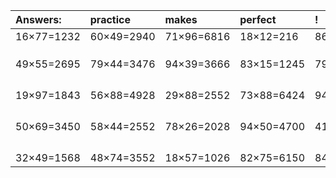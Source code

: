 | Answers: | practice | makes | perfect | ! |
| :--- | :--- | :--- | :--- | :--- |
| 16×77=1232 | 60×49=2940 | 71×96=6816 | 18×12=216 | 86×85=7310 | 
|   |   |   |   |   | 
|   |   |   |   |   | 
|   |   |   |   |   | 
| 49×55=2695 | 79×44=3476 | 94×39=3666 | 83×15=1245 | 79×96=7584 | 
|   |   |   |   |   | 
|   |   |   |   |   | 
|   |   |   |   |   | 
|   |   |   |   |   | 
| 19×97=1843 | 56×88=4928 | 29×88=2552 | 73×88=6424 | 94×26=2444 | 
|   |   |   |   |   | 
|   |   |   |   |   | 
|   |   |   |   |   | 
|   |   |   |   |   | 
| 50×69=3450 | 58×44=2552 | 78×26=2028 | 94×50=4700 | 41×89=3649 | 
|   |   |   |   |   | 
|   |   |   |   |   | 
|   |   |   |   |   | 
|   |   |   |   |   | 
| 32×49=1568 | 48×74=3552 | 18×57=1026 | 82×75=6150 | 84×97=8148 | 

